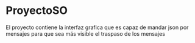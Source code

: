 # ProyectoSO
El proyecto contiene la interfaz grafica que es capaz de mandar json por mensajes para que sea más visible el traspaso de los mensajes

